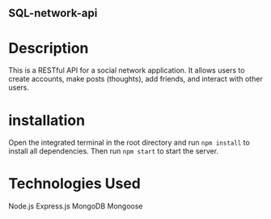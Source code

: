 ## SQL-network-api
 
# Description

This is a RESTful API for a social network application. It allows users to create accounts, make posts (thoughts), add friends, and interact with other users.

# installation

Open the integrated terminal in the root directory and run `npm install` to install all dependencies. Then run `npm start` to start the server.

# Technologies Used
Node.js
Express.js
MongoDB
Mongoose


